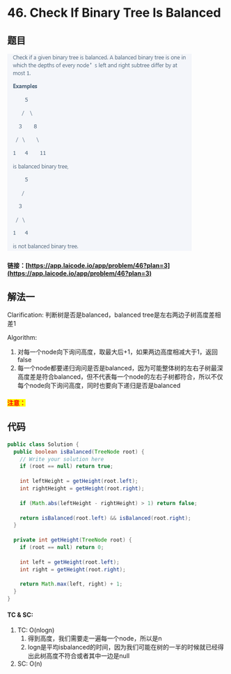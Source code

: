 # 46. Check If Binary Tree Is Balanced

## 题目

![](<../../.gitbook/assets/image (13) (2).png>)

#### 链接：[https://app.laicode.io/app/problem/46?plan=3](https://app.laicode.io/app/problem/46?plan=3)

## 解法一

Clarification: 判断树是否是balanced，balanced tree是左右两边子树高度差相差1

Algorithm:&#x20;

1. 对每一个node向下询问高度，取最大后+1，如果两边高度相减大于1，返回false
2. 每一个node都要递归询问是否是balanced，因为可能整体树的左右子树最深高度差是符合balanced，但不代表每一个node的左右子树都符合，所以不仅每个node向下询问高度，同时也要向下递归是否是balanced

#### <mark style="color:red;">注意：</mark>

## 代码

```java
public class Solution {
  public boolean isBalanced(TreeNode root) {
    // Write your solution here
    if (root == null) return true;

    int leftHeight = getHeight(root.left);
    int rightHeight = getHeight(root.right);

    if (Math.abs(leftHeight - rightHeight) > 1) return false;

    return isBalanced(root.left) && isBalanced(root.right);
  }

  private int getHeight(TreeNode root) {
    if (root == null) return 0;

    int left = getHeight(root.left);
    int right = getHeight(root.right);

    return Math.max(left, right) + 1;
  }
}
```

#### TC & SC:&#x20;

1. TC: O(nlogn)&#x20;
   1. 得到高度，我们需要走一遍每一个node，所以是n
   2. logn是平均isbalanced的时间，因为我们可能在树的一半的时候就已经得出此树高度不符合或者其中一边是null
2. SC: O(n)
